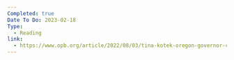 ```yaml
---
Completed: true
Date To Do: 2023-02-18
Type:
  - Reading
link:
  - https://www.opb.org/article/2022/08/03/tina-kotek-oregon-governor-candidate-on-housing/
---
```

